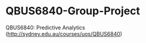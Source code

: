# QBUS6840-Group-Project
QBUS6840: Predictive Analytics (http://sydney.edu.au/courses/uos/QBUS6840)
